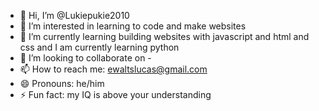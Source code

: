 - 👋 Hi, I’m @Lukiepukie2010
- 👀 I’m interested in learning to code and make websites
- 🌱 I’m currently learning building websites with javascript and html and css and I am currently learning python
- 💞️ I’m looking to collaborate on -
- 📫 How to reach me: ewaltslucas@gmail.com
- 😄 Pronouns: he/him 
- ⚡ Fun fact: my IQ is above your understanding

<!---
Lukiepukie2010/Lukiepukie2010 is a ✨ special ✨ repository because its `README.md` (this file) appears on your GitHub profile.
You can click the Preview link to take a look at your changes.
--->
